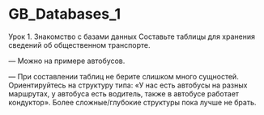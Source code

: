 # GB_Databases_1

Урок 1. Знакомство с базами данных
Составьте таблицы для хранения сведений об общественном транспорте.

— Можно на примере автобусов.

— При составлении таблиц не берите слишком много сущностей. Ориентируйтесь на структуру типа: «У нас есть автобусы на разных маршрутах, у автобуса есть водитель, также в автобусе работает кондуктор». Более сложные/глубокие структуры пока лучше не брать.
